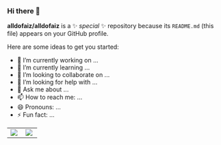 ### Hi there 👋


**alldofaiz/alldofaiz** is a ✨ _special_ ✨ repository because its `README.md` (this file) appears on your GitHub profile.

Here are some ideas to get you started:

- 🔭 I’m currently working on ...
- 🌱 I’m currently learning ...
- 👯 I’m looking to collaborate on ...
- 🤔 I’m looking for help with ...
- 💬 Ask me about ...
- 📫 How to reach me: ...
- 😄 Pronouns: ...
- ⚡ Fun fact: ...


<table>
    <tr>
        <td>
            <img align='left' src = "https://github-readme-streak-stats.herokuapp.com/?user=alldofaiz&theme=dark">
        </td>
         <td>
            <img align='left' src = "https://github-readme-stats.vercel.app/api/top-langs/?username=alldofaiz&&layout=compact&langs_count=6">
        </td>
    </tr>
</table>

